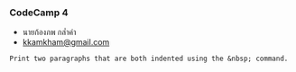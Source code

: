 ### CodeCamp 4

- นายก้องภพ กล่ำคำ
- kkamkham@gmail.com

```
Print two paragraphs that are both indented using the &nbsp; command.
```
